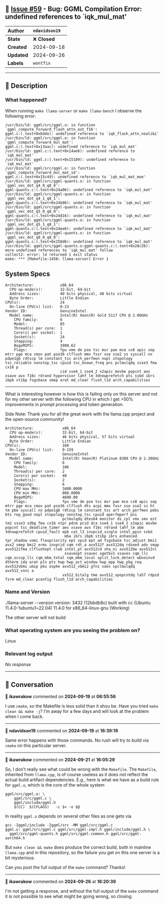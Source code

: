 ## 📌 [Issue #59](https://github.com/ikawrakow/ik_llama.cpp/issues/59) - Bug: GGML Compilation Error: undefined references to `iqk_mul_mat'

| **Author** | `ndavidson19` |
| :--- | :--- |
| **State** | ❌ **Closed** |
| **Created** | 2024-09-18 |
| **Updated** | 2024-09-26 |
| **Labels** | `wontfix` |

---

## 📄 Description

### What happened?

When running `make llama-server` or `make llama-bench` I observe the following error:

```
/usr/bin/ld: ggml/src/ggml.o: in function `ggml_compute_forward_flash_attn_ext_f16':
ggml.c:(.text+0xbdde): undefined reference to `iqk_flash_attn_noalibi'
/usr/bin/ld: ggml/src/ggml.o: in function `ggml_compute_forward_mul_mat':
ggml.c:(.text+0x13aac): undefined reference to `iqk_mul_mat'
/usr/bin/ld: ggml.c:(.text+0x14ae6): undefined reference to `iqk_mul_mat'
/usr/bin/ld: ggml.c:(.text+0x15109): undefined reference to `iqk_mul_mat'
/usr/bin/ld: ggml/src/ggml.o: in function `ggml_compute_forward_mul_mat_id':
ggml.c:(.text+0x15c49): undefined reference to `iqk_mul_mat_moe'
/usr/bin/ld: ggml/src/ggml-quants.o: in function `ggml_vec_dot_q4_0_q8_0':
ggml-quants.c:(.text+0x24a06): undefined reference to `iqk_mul_mat'
/usr/bin/ld: ggml/src/ggml-quants.o: in function `ggml_vec_dot_q4_1_q8_1':
ggml-quants.c:(.text+0x24b86): undefined reference to `iqk_mul_mat'
/usr/bin/ld: ggml/src/ggml-quants.o: in function `ggml_vec_dot_q5_0_q8_0':
ggml-quants.c:(.text+0x24d16): undefined reference to `iqk_mul_mat'
/usr/bin/ld: ggml/src/ggml-quants.o: in function `ggml_vec_dot_q5_1_q8_1':
ggml-quants.c:(.text+0x24ee6): undefined reference to `iqk_mul_mat'
/usr/bin/ld: ggml/src/ggml-quants.o: in function `ggml_vec_dot_q8_0_q8_0':
ggml-quants.c:(.text+0x250d6): undefined reference to `iqk_mul_mat'
/usr/bin/ld: ggml/src/ggml-quants.o:ggml-quants.c:(.text+0x28c26): more undefined references to `iqk_mul_mat' follow
collect2: error: ld returned 1 exit status
make: *** [Makefile:1458: llama-server] Error 1
```

## System Specs
```
Architecture:            x86_64
  CPU op-mode(s):        32-bit, 64-bit
  Address sizes:         40 bits physical, 48 bits virtual
  Byte Order:            Little Endian
CPU(s):                  24
  On-line CPU(s) list:   0-23
Vendor ID:               GenuineIntel
  Model name:            Intel(R) Xeon(R) Gold 5117 CPU @ 2.00GHz
    CPU family:          6
    Model:               85
    Thread(s) per core:  1
    Core(s) per socket:  1
    Socket(s):           24
    Stepping:            4
    BogoMIPS:            3990.62
    Flags:               fpu vme de pse tsc msr pae mce cx8 apic sep mtrr pge mca cmov pat pse36 clflush mmx fxsr sse sse2 ss syscall nx pdpe1gb rdtscp lm constant_tsc arch_perfmon nopl xtopology tsc_reliable nonstop_tsc cpuid tsc_known_freq pni pclmulqdq ssse3 fma cx16 p
                         cid sse4_1 sse4_2 x2apic movbe popcnt aes xsave avx f16c rdrand hypervisor lahf_lm 3dnowprefetch pti ssbd ibrs ibpb stibp fsgsbase smep arat md_clear flush_l1d arch_capabilities
```

---

What is interesting however is how this is failing only on this server and not for my other server with the following CPU in which I get >50% improvements in prompt processing and token generation.

Side Note: Thank you for all the great work with the llama.cpp project and the open-source community!

```
Architecture:             x86_64
  CPU op-mode(s):         32-bit, 64-bit
  Address sizes:          46 bits physical, 57 bits virtual
  Byte Order:             Little Endian
CPU(s):                   160
  On-line CPU(s) list:    0-159
Vendor ID:                GenuineIntel
  Model name:             Intel(R) Xeon(R) Platinum 8380 CPU @ 2.30GHz
    CPU family:           6
    Model:                106
    Thread(s) per core:   2
    Core(s) per socket:   40
    Socket(s):            2
    Stepping:             6
    CPU max MHz:          3400.0000
    CPU min MHz:          800.0000
    BogoMIPS:             4600.00
    Flags:                fpu vme de pse tsc msr pae mce cx8 apic sep mtrr pge mca cmov pat pse36 clflush dts acpi mmx fxsr sse sse2 ss ht tm pbe syscall nx pdpe1gb rdtscp lm constant_tsc art arch_perfmon pebs bts rep_good nopl xtopology nonstop_tsc cpuid aperfmperf pni 
                          pclmulqdq dtes64 monitor ds_cpl vmx smx est tm2 ssse3 sdbg fma cx16 xtpr pdcm pcid dca sse4_1 sse4_2 x2apic movbe popcnt tsc_deadline_timer aes xsave avx f16c rdrand lahf_lm abm 3dnowprefetch cpuid_fault epb cat_l3 invpcid_single intel_ppin ssbd
                           mba ibrs ibpb stibp ibrs_enhanced tpr_shadow vnmi flexpriority ept vpid ept_ad fsgsbase tsc_adjust bmi1 avx2 smep bmi2 erms invpcid cqm rdt_a avx512f avx512dq rdseed adx smap avx512ifma clflushopt clwb intel_pt avx512cd sha_ni avx512bw avx512vl
                           xsaveopt xsavec xgetbv1 xsaves cqm_llc cqm_occup_llc cqm_mbm_total cqm_mbm_local split_lock_detect wbnoinvd dtherm ida arat pln pts hwp hwp_act_window hwp_epp hwp_pkg_req avx512vbmi umip pku ospke avx512_vbmi2 gfni vaes vpclmulqdq avx512_vnni a
                          vx512_bitalg tme avx512_vpopcntdq la57 rdpid fsrm md_clear pconfig flush_l1d arch_capabilities
```


### Name and Version

./llama-server --version
version: 3432 (12bbdb8c)
built with cc (Ubuntu 11.4.0-1ubuntu1~22.04) 11.4.0 for x86_64-linux-gnu (Working)

The other server will not build

### What operating system are you seeing the problem on?

Linux

### Relevant log output

_No response_

---

## 💬 Conversation

👤 **ikawrakow** commented on **2024-09-19** at **06:55:56**

I use `cmake`, so the Makefile is less solid than it shou be. Have you tried `make clean && make -j`? I'm away for a few days and will look at the problem when I come back.

---

👤 **ndavidson19** commented on **2024-09-19** at **16:39:19**

Same error happens with those commands. No rush will try to build via `cmake` on this particular server.

---

👤 **ikawrakow** commented on **2024-09-21** at **16:05:29**

So, I don't really see what could be wrong with the `Makefile`. The `Makefile`, inherited from `llama.cpp`, is of course useless as it does not reflect the actual build artifact dependencies. E.g., here is what we have as a build rule for `ggml.o`, which is the core of the whole system
```
ggml/src/ggml.o: \
    ggml/src/ggml.c \
    ggml/include/ggml.h
    $(CC)  $(CFLAGS)   -c $< -o $@
```
In reality `ggml.o` depends on several other files as one gets via
```
gcc -Iggml/include -Iggml/src -MM ggml/src/ggml.c
ggml.o: ggml/src/ggml.c ggml/src/ggml-impl.h ggml/include/ggml.h \
  ggml/src/ggml-quants.h ggml/src/ggml-common.h ggml/src/ggml-aarch64.h
```
But `make clean && make` does produce the correct build, both in mainline `llama.cpp` and in this repository, so the failure you get on this one server is a bit mysterious.

Can you post the full output of the `make` command?
Thanks!

---

👤 **ikawrakow** commented on **2024-09-26** at **16:20:39**

I'm not getting a response, and without the full output of the `make` command it is not possible to see what might be going wrong, so closing.